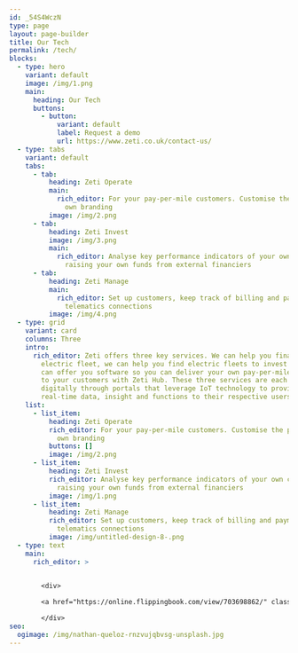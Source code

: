 ```yaml
---
id: _54S4WczN
type: page
layout: page-builder
title: Our Tech
permalink: /tech/
blocks:
  - type: hero
    variant: default
    image: /img/1.png
    main:
      heading: Our Tech
      buttons:
        - button:
            variant: default
            label: Request a demo
            url: https://www.zeti.co.uk/contact-us/
  - type: tabs
    variant: default
    tabs:
      - tab:
          heading: Zeti Operate
          main:
            rich_editor: F﻿or your pay-per-mile customers. Customise the platform with your
              own branding
          image: /img/2.png
      - tab:
          heading: Zeti Invest
          image: /img/3.png
          main:
            rich_editor: A﻿nalyse key performance indicators of your own contracts or even
              raising your own funds from external financiers
      - tab:
          heading: Zeti Manage
          main:
            rich_editor: S﻿et up customers, keep track of billing and payments and verify
              telematics connections
          image: /img/4.png
  - type: grid
    variant: card
    columns: Three
    intro:
      rich_editor: Zeti offers three key services. We can help you finance your new
        electric fleet, we can help you find electric fleets to invest in and we
        can offer you software so you can deliver your own pay-per-mile offering
        to your customers with Zeti Hub. These three services are each delivered
        digitally through portals that leverage IoT technology to provide
        real-time data, insight and functions to their respective users.
    list:
      - list_item:
          heading: Zeti Operate
          rich_editor: F﻿or your pay-per-mile customers. Customise the platform with your
            own branding
          buttons: []
          image: /img/2.png
      - list_item:
          heading: Zeti Invest
          rich_editor: A﻿nalyse key performance indicators of your own contracts or even
            raising your own funds from external financiers
          image: /img/1.png
      - list_item:
          heading: Zeti Manage
          rich_editor: S﻿et up customers, keep track of billing and payments and verify
            telematics connections
          image: /img/untitled-design-8-.png
  - type: text
    main:
      rich_editor: >
        

        <﻿div>

        <a href="https://online.flippingbook.com/view/703698862/" class="fbo-embed" data-fbo-id="73c1c9d84f" data-fbo-ratio="3:2" data-fbo-lightbox="yes" data-fbo-width="100%" data-fbo-height="auto" data-fbo-version="1" style="max-width: 100%">Pulse - Winter 24</a><script async defer src="https://online.flippingbook.com/EmbedScriptUrl.aspx?m=redir&hid=703698862"></script>

        <﻿/div>
seo:
  ogimage: /img/nathan-queloz-rnzvujqbvsg-unsplash.jpg
---
```

